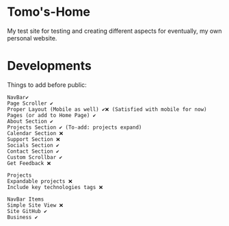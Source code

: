 # Tomo's-Home
My test site for testing and creating different aspects for eventually, my own personal website.

# Developments
Things to add before public:
```
NavBar✔️
Page Scroller ✔️
Proper Layout (Mobile as well) ✔️❌ (Satisfied with mobile for now)
Pages (or add to Home Page) ✔️
About Section ✔️
Projects Section ✔️ (To-add: projects expand)
Calendar Section ❌
Support Section ❌
Socials Section ✔️
Contact Section ✔️
Custom Scrollbar ✔️
Get Feedback ❌

Projects
Expandable projects ❌
Include key technologies tags ❌

NavBar Items
Simple Site View ❌
Site GitHub ✔️
Business ✔️
```
